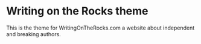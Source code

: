 # Writing on the Rocks theme

This is the theme for WritingOnTheRocks.com a website about independent and breaking authors.